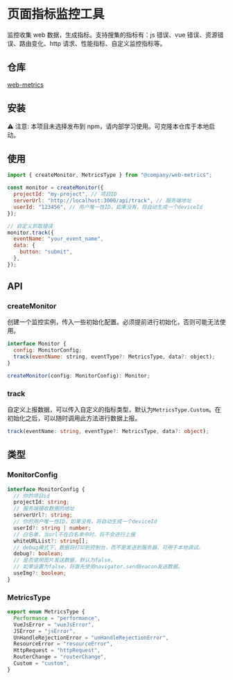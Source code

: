 # 页面指标监控工具

监控收集 web 数据，生成指标。支持搜集的指标有：js 错误、vue 错误、资源错误、路由变化、http 请求、性能指标、自定义监控指标等。

## 仓库

[web-metrics](https://github.com/ThinkMars/company/tree/main/packages/web-metrics)

## 安装

⚠️ 注意: 本项目未选择发布到 npm，请内部学习使用。可克隆本仓库于本地启动。

## 使用

```js
import { createMonitor, MetricsType } from "@company/web-metrics";

const monitor = createMonitor({
  projectId: "my-project", // 项目ID
  serverUrl: "http://localhost:3000/api/track", // 服务端地址
  userId: "123456", // 用户唯一性ID，如果没有，将自动生成一个deviceId
});

// 自定义抓取错误
monitor.track({
  eventName: "your_event_name",
  data: {
    button: "submit",
  },
});
```

## API

### createMonitor

创建一个监控实例，传入一些初始化配置。必须提前进行初始化，否则可能无法使用。

```js
interface Monitor {
  config: MonitorConfig;
  track(eventName: string, eventType?: MetricsType, data?: object);
}

createMonitor(config: MonitorConfig): Monitor;
```

### track

自定义上报数据，可以传入自定义的指标类型，默认为`MetricsType.Custom`。在初始化之后，可以随时调用此方法进行数据上报。

```typescript
track(eventName: string, eventType?: MetricsType, data?: object);
```

## 类型

### MonitorConfig

```ts
interface MonitorConfig {
  // 你的项目id
  projectId: string;
  // 服务端接收数据的地址
  serverUrl?: string;
  // 你的用户唯一性ID，如果没有，将自动生成一个deviceId
  userId?: string | number;
  // 白名单，当url不在白名单中时，将不会进行上报
  whiteURLList?: string[];
  // debug模式下，数据将打印到控制台，而不是发送到服务器，可用于本地调试。
  debug?: boolean;
  // 是否使用图片发送数据，默认为false。
  // 如果设置为false，将首先使用navigator.sendBeacon发送数据。
  useImg?: boolean;
}
```

### MetricsType

```ts
export enum MetricsType {
  Performance = "performance",
  VueJsError = "vueJsError",
  JSError = "jsError",
  UnHandleRejectionError = "unHandleRejectionError",
  ResourceError = "resourceError",
  HttpRequest = "httpRequest",
  RouterChange = "routerChange",
  Custom = "custom",
}
```
